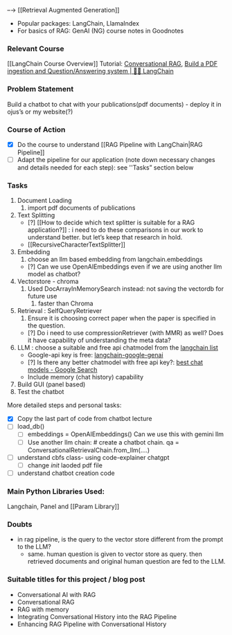 –→ [[Retrieval Augmented Generation]]
- Popular packages: LangChain, LlamaIndex
- For basics of RAG: GenAI (NG) course notes in Goodnotes
### Relevant Course
[[LangChain Course Overview]]
Tutorial: [Conversational RAG](https://python.langchain.com/v0.2/docs/tutorials/qa_chat_history/),
[Build a PDF ingestion and Question/Answering system | 🦜️🔗 LangChain](https://python.langchain.com/v0.2/docs/tutorials/pdf_qa/)


### Problem Statement
Build a chatbot to chat with your publications(pdf documents) - deploy it in ojus’s or my website(?) 

### Course of Action 
- [x]  Do the course to understand [[RAG Pipeline with LangChain|RAG Pipeline]]
- [ ] Adapt the pipeline for our application (note down necessary changes and details needed for each step): see ''Tasks” section below

### Tasks
1. Document Loading
	1. import pdf documents of publications 
2. Text Splitting
	- [?] [[How to decide which text splitter is suitable for a RAG application?]] : i need to do these comparisons in our work to understand better. but let’s keep that research in hold. 
	- [[RecursiveCharacterTextSplitter]]
1. Embedding 
	1. choose an llm based embedding from langchain.embeddings
	- [?] Can we use OpenAIEmbeddings even if we are using another llm model as chatbot?
2. Vectorstore - chroma
	1. Used DocArrayInMemorySearch instead: not saving the vectordb for future use 
		1. faster than Chroma 
3. Retrieval : SelfQueryRetriever 
	1. Ensure it is choosing correct paper when the paper is specified in the question.
	- [?] Do i need to use compressionRetriever (with MMR) as well? Does it have capability of understanding the meta data?
4. LLM : choose a suitable and free api chatmodel from the [langchain list](https://python.langchain.com/v0.2/docs/integrations/chat/)
	- Google-api key is free: [langchain-google-genai](https://python.langchain.com/v0.2/api_reference/google_genai/chat_models/langchain_google_genai.chat_models.ChatGoogleGenerativeAI.html) 
	- [?] Is there any better chatmodel with free api key?:  [best chat models - Google Search](https://www.google.com/search?q=which+are+the+best+chat+models&ie=UTF-8)
	- Include memory (chat history) capability
5.  Build GUI (panel based)
6. Test the chatbot

More detailed steps and personal tasks:
- [x] Copy the last part of code from chatbot lecture
- [ ] load_db()
	- [ ] embeddings = OpenAIEmbeddings() Can we use this with gemini llm
	- [ ] Use another llm chain: # create a chatbot chain. 
	qa = ConversationalRetrievalChain.from_llm(….)
- [ ] understand cbfs class- using code-explainer chatgpt
	- [ ] change _init_ laoded pdf file 
- [ ] understand chatbot creation code 

### Main Python Libraries Used:
Langchain, Panel and [[Param Library]]


### Doubts
- in rag pipeline, is the query to the vector store different from the prompt to the LLM?
	- same. human question is given to vector store as query. then retrieved documents and original human question are fed to the LLM.


### Suitable titles for this project / blog post
- Conversational AI with RAG
- Conversational RAG
- RAG with memory
- Integrating Conversational History into the RAG Pipeline
- Enhancing RAG Pipeline with Conversational History